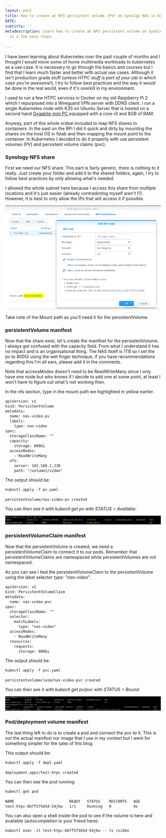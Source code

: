 ```yaml
---
layout: post
title: How to create an NFS persistent volume (PV) on Synolgy NAS in Kubernetes
DATE: 
subtitle: ''
metadescription: Learn how to create an NFS persistent volume on Synology NAS in Kubernetes
  in a few easy steps.

---
```

I have been learning about Kubernetes over the past couple of months and I thought I would move some of home multimedia workloads to kubernetes as a use case. It is necessary to go through the basics and courses but I find that I learn much faster and better with actual use cases. Although it isn't production grade stuff (_unless HTPC stuff is part of your job in which case you're awesome!_), I try to follow best practices and the way it would be done in the real world, even if it's overkill in my environment.

I used to run a few HTPC services in Docker on my old Raspberry Pi 2 which I repurposed into a Wireguard VPN server with DDNS client. I run a single Kubernetes node with K3S on Ubuntu Server that is hosted on a second hand [Gygabite mini PC ](https://www.gigabyte.com/fr/Mini-PcBarebone/GB-BSi3-6100-rev-10#ov)equipped with a core-i3 and 8GB of RAM. 

Anyway, part of this whole ordeal included to map NFS shares to containers. In the past on the RPi I did it quick and dirty by mounting the shares on the host OS in fstab and then mapping the mount point to the container. In Kubernetes I decided to do it properly with use persistent volumes (PV) and persistent volume claims (pvc).

### Synology NFS share

First we need our NFS share. This part is fairly generic, there is nothing to it really. Just create your folder and add it to the shared folders, again, I try to follow best practices by only allowing what's needed.

I allowed the whole subnet here because I access this share from multiple locations and it's just easier (already contradicting myself aren't I?). However, it is best to only allow the IPs that will access it if possible.

![](/img/synopv1-1.png)

Take note of the Mount path as you'll need it for the persistentVolume.

### persistentVolume manifest

Now that the share exist, let's create the manifest for the persistentVolume. I always get confused with the capacity field. From what I understand it has no impact and is an organisational thing. The NAS itself is 1TB so I set the pv to 800Gi using the wet finger technique, if you have recommendations regarding this I'm all ears, please add it in the comments.

Note that accessModes doesn't need to be ReadWriteMany since I only have one node but who knows if I decide to add one at some point, at least I won't have to figure out what's not working then.

In the nfs section, type in the mount path we highlighted in yellow earlier.

    apiVersion: v1
    kind: PersistentVolume
    metadata:
      name: nas-video-pv
      labels:
        type: nas-video
    spec:
      storageClassName: ""
      capacity:
        storage: 800Gi
      accessModes:
        - ReadWriteMany
      nfs:
        server: 192.168.1.230
        path: "/volume1/video"

The output should be:

    kubectl apply -f pv.yaml
    
    persistentvolume/nas-video-pv created

You can then see it with _kubectl get pv_ with _STATUS = Available_.

![](/img/synopv2.png)

### persistentVolumeClaim manifest

Now that the persistentVolume is created, we need a persistentVolumeClaim to connect it to our pods. Remember that persistentVolumeClaims are namespaced while persistentVolumes are not namespaced.

As you can see I tied the persistentVolumeClaim to the persistentVolume using the label selector _type: "nas-video"_.

    apiVersion: v1
    kind: PersistentVolumeClaim
    metadata:
      name: nas-video-pvc
    spec:
      storageClassName: ""
      selector:
        matchLabels:
          type: "nas-video"
      accessModes:
        - ReadWriteMany
      resources:
        requests:
          storage: 800Gi

The output should be:

    kubectl apply -f pvc.yaml
    
    persistentvolumeclaim/nas-video-pvc created

You can then see it with _kubectl get pv/pvc_ with _STATUS = Bound_.

![](/img/synopv3.png)

### Pod/deployment volume manifest

The last thing left to do is to create a pod and connect the pvc to it. This is not the actual manifest nor image that I use in my context but I went for something simpler for the sake of this blog.

This output should be:

    kubectl apply -f depl.yaml
    
    deployment.apps/test-htpc created

You can then see the pod running:

    kubectl get pod
    
    NAME                         READY   STATUS    RESTARTS   AGE
    test-htpc-6b7f57565d-54jkw   1/1     Running   0          8s

You can also open a shell inside the pod to see if the volume is here and available (autocompletion is your friend here):

    kubectl exec -it test-htpc-6b7f57565d-54jkw -- ls /video